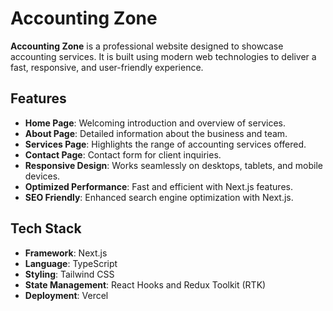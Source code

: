 # Accounting Zone

**Accounting Zone** is a professional website designed to showcase accounting services. It is built using modern web technologies to deliver a fast, responsive, and user-friendly experience.

## Features

- **Home Page**: Welcoming introduction and overview of services.
- **About Page**: Detailed information about the business and team.
- **Services Page**: Highlights the range of accounting services offered.
- **Contact Page**: Contact form for client inquiries.
- **Responsive Design**: Works seamlessly on desktops, tablets, and mobile devices.
- **Optimized Performance**: Fast and efficient with Next.js features.
- **SEO Friendly**: Enhanced search engine optimization with Next.js.

## Tech Stack

- **Framework**: Next.js
- **Language**: TypeScript
- **Styling**: Tailwind CSS
- **State Management**: React Hooks and Redux Toolkit (RTK)
- **Deployment**: Vercel
